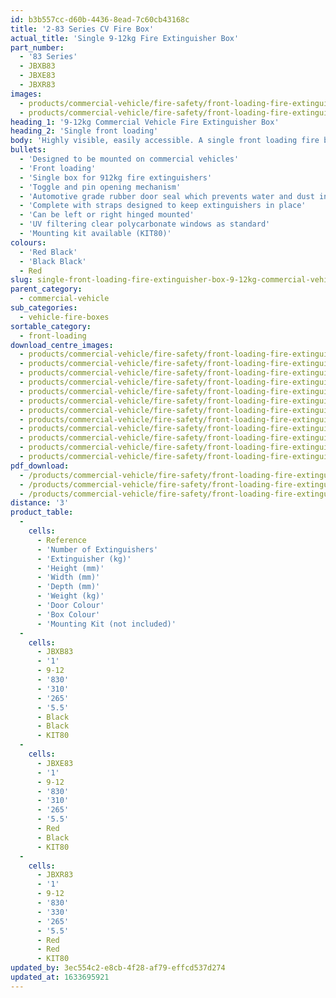 ```yaml
---
id: b3b557cc-d60b-4436-8ead-7c60cb43168c
title: '2-83 Series CV Fire Box'
actual_title: 'Single 9-12kg Fire Extinguisher Box'
part_number:
  - '83 Series'
  - JBXB83
  - JBXE83
  - JBXR83
images:
  - products/commercial-vehicle/fire-safety/front-loading-fire-extinguisher-boxes/83/images-lr/Product_Image_776x776_(518x518_focus_area)-JBXE83_01.jpg
  - products/commercial-vehicle/fire-safety/front-loading-fire-extinguisher-boxes/83/images-lr/Product_Image_776x776_(518x518_focus_area)-JBXE83_02.jpg
heading_1: '9-12kg Commercial Vehicle Fire Extinguisher Box'
heading_2: 'Single front loading'
body: 'Highly visible, easily accessible. A single front loading fire box for 9-12kg fire extinguishers. Designed to be mounted on vehicles.'
bullets:
  - 'Designed to be mounted on commercial vehicles'
  - 'Front loading'
  - 'Single box for 912kg fire extinguishers'
  - 'Toggle and pin opening mechanism'
  - 'Automotive grade rubber door seal which prevents water and dust ingress'
  - 'Complete with straps designed to keep extinguishers in place'
  - 'Can be left or right hinged mounted'
  - 'UV filtering clear polycarbonate windows as standard'
  - 'Mounting kit available (KIT80)'
colours:
  - 'Red Black'
  - 'Black Black'
  - Red
slug: single-front-loading-fire-extinguisher-box-9-12kg-commercial-vehicle
parent_category:
  - commercial-vehicle
sub_categories:
  - vehicle-fire-boxes
sortable_category:
  - front-loading
download_centre_images:
  - products/commercial-vehicle/fire-safety/front-loading-fire-extinguisher-boxes/83/images-hr/JBKE83_001.jpg
  - products/commercial-vehicle/fire-safety/front-loading-fire-extinguisher-boxes/83/images-hr/JBKE83_002.jpg
  - products/commercial-vehicle/fire-safety/front-loading-fire-extinguisher-boxes/83/images-hr/JBKE83_003.jpg
  - products/commercial-vehicle/fire-safety/front-loading-fire-extinguisher-boxes/83/images-hr/JBKE83_004.jpg
  - products/commercial-vehicle/fire-safety/front-loading-fire-extinguisher-boxes/83/images-hr/JBXE83_001.jpg
  - products/commercial-vehicle/fire-safety/front-loading-fire-extinguisher-boxes/83/images-hr/JBXE83_002.jpg
  - products/commercial-vehicle/fire-safety/front-loading-fire-extinguisher-boxes/83/images-hr/JBXE83_003.jpg
  - products/commercial-vehicle/fire-safety/front-loading-fire-extinguisher-boxes/83/images-hr/JBXE83_004.jpg
  - products/commercial-vehicle/fire-safety/front-loading-fire-extinguisher-boxes/83/images-hr/JBXE83_03.jpg
  - products/commercial-vehicle/fire-safety/front-loading-fire-extinguisher-boxes/83/images-hr/JBXR83_001.jpg
  - products/commercial-vehicle/fire-safety/front-loading-fire-extinguisher-boxes/83/images-hr/JBXR83_002.jpg
  - products/commercial-vehicle/fire-safety/front-loading-fire-extinguisher-boxes/83/images-hr/JBXR83_003.jpg
pdf_download:
  - /products/commercial-vehicle/fire-safety/front-loading-fire-extinguisher-boxes/83/images-lr/Product_Image_776x776_(518x518_focus_area)-JBXE83_01.jpg
  - /products/commercial-vehicle/fire-safety/front-loading-fire-extinguisher-boxes/83/images-lr/Product_Image_776x776_(518x518_focus_area)-JBXE83_02.jpg
  - /products/commercial-vehicle/fire-safety/front-loading-fire-extinguisher-boxes/83/images-lr/Product_Image_776x776_(518x518_focus_area)-JBXE83_03.jpg
distance: '3'
product_table:
  -
    cells:
      - Reference
      - 'Number of Extinguishers'
      - 'Extinguisher (kg)'
      - 'Height (mm)'
      - 'Width (mm)'
      - 'Depth (mm)'
      - 'Weight (kg)'
      - 'Door Colour'
      - 'Box Colour'
      - 'Mounting Kit (not included)'
  -
    cells:
      - JBXB83
      - '1'
      - 9-12
      - '830'
      - '310'
      - '265'
      - '5.5'
      - Black
      - Black
      - KIT80
  -
    cells:
      - JBXE83
      - '1'
      - 9-12
      - '830'
      - '310'
      - '265'
      - '5.5'
      - Red
      - Black
      - KIT80
  -
    cells:
      - JBXR83
      - '1'
      - 9-12
      - '830'
      - '330'
      - '265'
      - '5.5'
      - Red
      - Red
      - KIT80
updated_by: 3ec554c2-e8cb-4f28-af79-effcd537d274
updated_at: 1633695921
---
```

